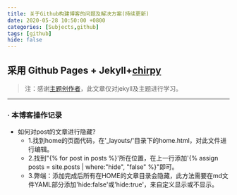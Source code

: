 ```yaml
---
title: 关于Github构建博客的问题及解决方案(持续更新)
date: 2020-05-28 10:50:00 +0800
categories: [Subjects,github]
tags: [github]
hide: false
---
```


##  采用 Github Pages + Jekyll+[chirpy](https://chirpy.cotes.info/posts/write-a-new-post/)
> 注：感谢[主题创作者](https://github.com/cotes2020/jekyll-theme-chirpy)，此文章仅对jekyll及主题进行学习。

---
### · 本博客操作记录
- 如何对post的文章进行隐藏?
    + 1.找到home的页面代码，在'_layouts/'目录下的home.html，对此文件进行编辑。
    + 2.找到"{% for post in posts %}'所在位置，在上一行添加'{% assign posts = site.posts | where:"hide", "false" %}"即可。
    + 3.弊端：添加完成后所有在HOME的文章目录会隐藏，此方法需要在md文件YAML部分添加'hide:false'或'hide:true'，来自定义显示或不显示。
